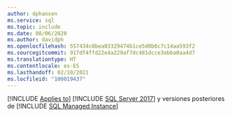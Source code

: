 ```yaml
---
author: dphansen
ms.service: sql
ms.topic: include
ms.date: 08/06/2020
ms.author: davidph
ms.openlocfilehash: 557434c0bea03329474b1ce5d0b6c7c14aa593f2
ms.sourcegitcommit: 917df4ffd22e4a229af7dc481dcce3ebba0aa4d7
ms.translationtype: HT
ms.contentlocale: es-ES
ms.lasthandoff: 02/10/2021
ms.locfileid: "100019437"
---
```

[!INCLUDE [Applies to](../../includes/applies-md.md)] [!INCLUDE [SQL Server 2017](_ss2017.md)] y versiones posteriores de [!INCLUDE [SQL Managed Instance](../../includes/applies-to-version/_asdbmi.md)]
